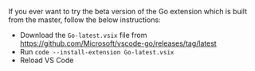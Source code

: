 If you ever want to try the beta version of the Go extension which is built from the master, follow the below instructions:

- Download the `Go-latest.vsix` file from https://github.com/Microsoft/vscode-go/releases/tag/latest
- Run `code --install-extension Go-latest.vsix` 
- Reload VS Code